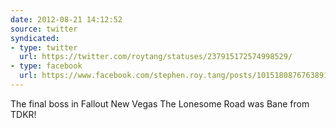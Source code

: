 ```yaml
---
date: 2012-08-21 14:12:52
source: twitter
syndicated:
- type: twitter
  url: https://twitter.com/roytang/statuses/237915172574998529/
- type: facebook
  url: https://www.facebook.com/stephen.roy.tang/posts/10151808767638912
---
```


The final boss in Fallout New Vegas The Lonesome Road was Bane from TDKR!